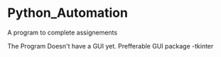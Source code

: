 # Python_Automation

A program to complete assignements

The Program Doesn't have a GUI yet.
Prefferable GUI package -tkinter
